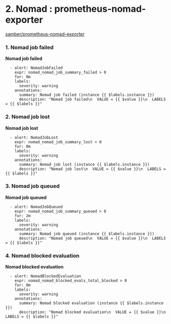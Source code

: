 # 2. Nomad : prometheus-nomad-exporter

[samber/prometheus-nomad-exporter](https://github.com/samber/prometheus-nomad-exporter)

### **1. Nomad job failed**

**Nomad job failed**

```
  - alert: NomadJobFailed
    expr: nomad_nomad_job_summary_failed > 0
    for: 0m
    labels:
      severity: warning
    annotations:
      summary: Nomad job failed (instance {{ $labels.instance }})
      description: "Nomad job failed\n  VALUE = {{ $value }}\n  LABELS = {{ $labels }}"
```

### **2. Nomad job lost**

**Nomad job lost**

```
  - alert: NomadJobLost
    expr: nomad_nomad_job_summary_lost > 0
    for: 0m
    labels:
      severity: warning
    annotations:
      summary: Nomad job lost (instance {{ $labels.instance }})
      description: "Nomad job lost\n  VALUE = {{ $value }}\n  LABELS = {{ $labels }}"
```

### **3. Nomad job queued**

**Nomad job queued**

```
  - alert: NomadJobQueued
    expr: nomad_nomad_job_summary_queued > 0
    for: 2m
    labels:
      severity: warning
    annotations:
      summary: Nomad job queued (instance {{ $labels.instance }})
      description: "Nomad job queued\n  VALUE = {{ $value }}\n  LABELS = {{ $labels }}"
```

### **4. Nomad blocked evaluation**

**Nomad blocked evaluation**

```
  - alert: NomadBlockedEvaluation
    expr: nomad_nomad_blocked_evals_total_blocked > 0
    for: 0m
    labels:
      severity: warning
    annotations:
      summary: Nomad blocked evaluation (instance {{ $labels.instance }})
      description: "Nomad blocked evaluation\n  VALUE = {{ $value }}\n  LABELS = {{ $labels }}"
```